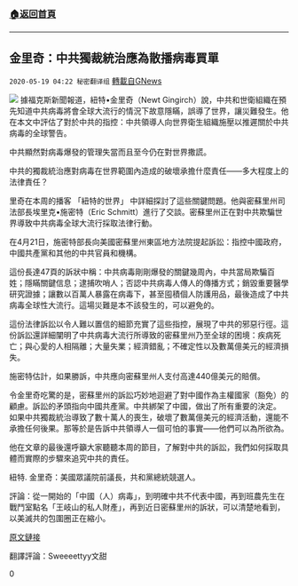 ###  [:house:返回首頁](https://github.com/ourhimalayas/txt)
---

## 金里奇：中共獨裁統治應為散播病毒買單
`2020-05-19 04:22 秘密翻译组` [轉載自GNews](https://gnews.org/zh-hant/206994/)

![](https://s3.amazonaws.com/gnews-media-offload/wp-content/uploads/2020/05/17004028/B3-CE084_cropse-1.png)
據福克斯新聞報道，紐特•金里奇（Newt Gingirch）說，中共和世衛組織在預先知道中共病毒將會全球大流行的情況下故意隱瞞，誤導了世界，讓災難發生。他在本文中評估了對於中共的指控：中共領導人向世界衛生組織施壓以推遲關於中共病毒的全球警告。

中共顯然對病毒爆發的管理失當而且至今仍在對世界撒謊。

中共的獨裁統治應對病毒在世界範圍內造成的破壞承擔什麼責任——多大程度上的法律責任？

里奇在本周的播客 「紐特的世界」 中詳細探討了這些關鍵問題。他與密蘇里州司法部長埃里克•施密特（Eric Schmitt）進行了交談。密蘇里州正在對中共欺騙世界導致中共病毒全球大流行採取法律行動。

在4月21日，施密特部長向美國密蘇里州東區地方法院提起訴訟：指控中國政府，中國共產黨和其他的中共官員和機構。

這份長達47頁的訴狀中稱：中共病毒剛剛爆發的關鍵幾周內，中共當局欺騙百姓；隱瞞關鍵信息；逮捕吹哨人；否認中共病毒人傳人的傳播方式；銷毀重要醫學研究證據；讓數以百萬人暴露在病毒下，甚至囤積個人防護用品，最後造成了中共病毒全球性大流行。這場災難是本不該發生的，可以避免的。

這份法律訴訟以令人難以置信的細節充實了這些指控，展現了中共的邪惡行徑。這份訴訟還詳細闡明了中共病毒大流行所導致的密蘇里州乃至全球的困境：疾病死亡；與心愛的人相隔離；大量失業；經濟錯亂；不確定性以及數萬億美元的經濟損失。

施密特估計，如果勝訴，中共應向密蘇里州人支付高達440億美元的賠償。

令金里奇吃驚的是，密蘇里州的訴訟巧妙地迴避了對中國作為主權國家（豁免）的顧慮。訴訟的矛頭指向中國共產黨。中共綁架了中國，做出了所有重要的決定。
如果中共獨裁統治導致了數十萬人的喪生，破壞了數萬億美元的經濟活動，還能不承擔任何後果。那等於是告訴中共領導人一個可怕的事實——他們可以為所欲為。

他在文章的最後還呼籲大家聽聽本周的節目，了解對中共的訴訟，我們如何採取具體而實際的步驟來追究中共的責任。

紐特. 金里奇：美國眾議院前議長，共和黨總統競選人。

評論：從一開始的「中國（人）病毒」，到明確中共不代表中國，再到班農先生在戰鬥室點名「王岐山的私人財產」，再到近日密蘇里州的訴狀，可以清楚地看到，以美滅共的包圍圈正在縮小。

[原文鏈接](https://www.foxnews.com/opinion/newt-gingrich-china-let-coronavirus-spread-communist-party-should-be-held-legally-liable-and-pay-damages)

翻譯評論：Sweeeettyy文甜

0
